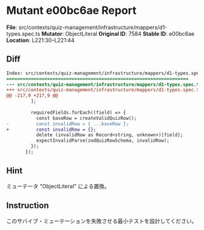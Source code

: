 # Mutant e00bc6ae Report

**File**: src/contexts/quiz-management/infrastructure/mappers/d1-types.spec.ts
**Mutator**: ObjectLiteral
**Original ID**: 7584
**Stable ID**: e00bc6ae
**Location**: L221:30–L221:44

## Diff

```diff
Index: src/contexts/quiz-management/infrastructure/mappers/d1-types.spec.ts
===================================================================
--- src/contexts/quiz-management/infrastructure/mappers/d1-types.spec.ts	original
+++ src/contexts/quiz-management/infrastructure/mappers/d1-types.spec.ts	mutated #7584
@@ -217,9 +217,9 @@
         ];
 
         requiredFields.forEach((field) => {
           const baseRow = createValidQuizRow();
-          const invalidRow = { ...baseRow };
+          const invalidRow = {};
           delete (invalidRow as Record<string, unknown>)[field];
           expectInvalidParse(zodQuizRowSchema, invalidRow);
         });
       });
```

## Hint

ミューテータ "ObjectLiteral" による置換。

## Instruction

このサバイブ・ミューテーションを失敗させる最小テストを設計してください。
